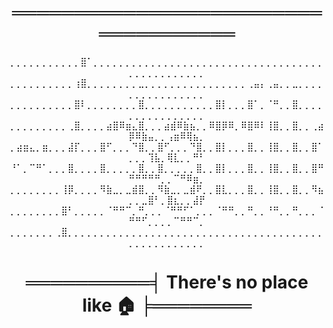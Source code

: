 <h1 align="center">════════════════════════════════════</h1>
<div align="center">
⡀⡀⡀⡀⡀⡀⡀⡀⡀⡀⡀⣿⠁⡀⡀⡀⡀⡀⡀⡀⡀⡀⡀⡀⡀⡀⡀⡀⡀⡀⡀⡀⡀⡀⡀⡀⡀⡀⡀⡀⡀⡀⡀⡀⡀⡀⡀⡀⡀⡀⡀⡀⡀⡀⡀⡀⡀⡀⡀⡀⡀
⡀⡀⡀⡀⡀⡀⡀⡀⡀⡀⢰⣿⡀⡀⡀⡀⡀⡀⡀⡀⣀⡀⡀⡀⡀⡀⡀⡀⡀⡀⡀⡀⡀⡀⡀⡀⡀⢀⣤⡄⢀⣤⡀⡀⣀⡀⡀⡀⡀⡀⡀⡀⡀⡀⡀⡀⡀⡀⡀⡀⡀
⡀⡀⡀⡀⡀⡀⡀⡀⡀⡀⣿⠇⡀⡀⡀⡀⡀⡀⡀⡀⣿⡀⡀⡀⡀⡀⡀⡀⡀⡀⡀⡀⣿⡇⡀⡀⡀⣿⠁⡀⠈⠛⡀⡀⣿⡀⡀⡀⡀⡀⡀⡀⡀⡀⡀⡀⡀⡀⡀⡀⡀
⡀⡀⡀⡀⡀⡀⡀⡀⡀⢀⣿⡀⡀⡀⡀⣴⣿⠿⣶⣄⣿⡀⡀⡀⣴⣾⠿⣷⣦⡀⡀⠿⣿⡿⠿⡀⠿⣿⠿⠇⢸⣿⡀⡀⣿⡀⡀⢀⣴⡿⠿⣷⣤⡀⡀⢠⣶⠿⢿⣦⡀
⡀⣴⣶⣄⡀⣶⡀⡀⡀⣼⡏⡀⡀⡀⣿⠋⡀⡀⡀⠙⣿⡀⡀⣿⠋⡀⡀⡀⠙⣿⡀⡀⣿⡇⡀⡀⡀⣿⡀⡀⢸⣿⡀⡀⣿⡀⡀⣿⠁⡀⡀⡀⢹⣧⡀⢿⣇⡀⡀⠛⠃
⠘⠁⡀⠉⠛⠁⡀⡀⡀⣿⡀⡀⡀⡀⣿⡀⡀⡀⡀⡀⣿⡀⡀⣿⡀⡀⡀⡀⡀⣿⡀⡀⣿⡇⡀⡀⡀⣿⡀⡀⢸⣿⡀⡀⣿⡀⡀⣿⠛⠛⠛⠛⠛⠛⡀⡀⠉⠛⠿⣶⡀
⡀⡀⡀⡀⡀⡀⡀⡀⢸⡿⡀⡀⡀⡀⠻⣷⣀⡀⣀⣾⣿⡀⡀⠻⣷⣀⡀⣀⣾⠟⡀⡀⣿⣇⡀⡀⡀⣿⡀⡀⢸⣿⡀⡀⣿⡀⡀⠻⣦⡀⡀⣀⣿⠃⡀⣿⣆⡀⡀⣼⡟
⡀⡀⡀⡀⡀⡀⡀⡀⣿⠃⡀⡀⡀⡀⡀⠈⠛⠛⠉⡀⠛⡀⡀⡀⠈⠛⠛⠋⠁⡀⡀⡀⠈⠛⠛⡀⡀⠛⡀⡀⠘⠛⡀⡀⠛⡀⡀⡀⠈⠛⠛⠋⡀⡀⡀⡀⠉⠛⠛⠉⡀
⡀⡀⡀⡀⡀⡀⡀⢀⣿⡀⡀⡀⡀⡀⡀⡀⡀⡀⡀⡀⡀⡀⡀⡀⡀⡀⡀⡀⡀⡀⡀⡀⡀⡀⡀⡀⡀⡀⡀⡀⡀⡀⡀⡀⡀⡀⡀⡀⡀⡀⡀⡀⡀⡀⡀⡀⡀⡀⡀⡀⡀
</div>
<h1 align="center">══════════╡ There's no place like 🏠 ╞════════</h1>
